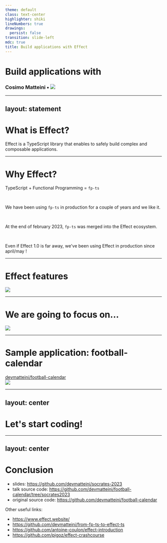 ```yaml
---
theme: default
class: text-center
highlighter: shiki
lineNumbers: true
drawings:
  persist: false
transition: slide-left
mdc: true
title: Build applications with Effect
---
```


<h1 class="flex items-center">
  Build applications with <EffectLogo />
</h1>

<h3 class="flex">
  Cosimo Matteini • <img src="/doubleloop.png" class="ml-2 h-8 self-end">
</h3>

---
layout: statement
---

# What is Effect?

Effect is a TypeScript library that enables to safely build complex and composable applications. 

---

# Why Effect?

TypeScript + Functional Programming = `fp-ts`

<br/>


We have been using `fp-ts` in production for a couple of years and we like it.

<br/>

At the end of february 2023, `fp-ts` was merged into the Effect ecosystem.

<br/>

Even if Effect 1.0 is far away, we've been using Effect in production since april/may <twemoji-rocket />!

---

# Effect features

<img src="/effect-features.png" />


---

# We are going to focus on...

<img src="/effect-talk-focus-on.png" />

---

# Sample application: football-calendar

<div class="flex items-center mb-5">
    <mdi-github class="mr-1" /> <a href="https://github.com/devmatteini/football-calendar" target="_blank">devmatteini/football-calendar</a>
</div>

<img src="/football-calendar-architecture.png">

---
layout: center
---

# Let's start coding!

---
layout: center
---

# Conclusion

- slides: https://github.com/devmatteini/socrates-2023
- talk source code: https://github.com/devmatteini/football-calendar/tree/socrates2023
- original source code: https://github.com/devmatteini/football-calendar

Other useful links:

- https://www.effect.website/
- https://github.com/devmatteini/from-fp-ts-to-effect-ts
- https://github.com/antoine-coulon/effect-introduction
- https://github.com/pigoz/effect-crashcourse

